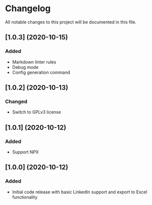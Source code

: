 # Changelog

All notable changes to this project will be documented in this file.

## [1.0.3] (2020-10-15)

### Added

- Markdown linter rules
- Debug mode
- Config generation command

## [1.0.2] (2020-10-13)

### Changed

- Switch to GPLv3 license

## [1.0.1] (2020-10-12)

### Added

- Support NPX

## [1.0.0] (2020-10-12)

### Added

- Initial code release with basic LinkedIn support and export to Excel functionality

